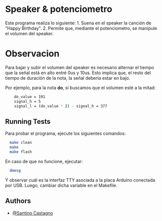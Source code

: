 # Speaker & potenciometro

Este programa realiza lo siguiente:
    1. Suena en el speaker la canción de "Happy Birthday".
    2. Permite que, mediante el potenciometro, se manipule el volumen del speaker.

# Observacion

Para bajar y subir el volumen del speaker es necesario alternar el tiempo que la señal está en alto entré 0us y 10us. Esto implica que, el resto del tiempo de duración de la nota, la señal debería estar en bajo.

Por ejemplo, para la nota **do**, si buscamos que el volumen esté a la mitad:
```sh
    do_value = 191
    signal_h = 5
    signal_l = (do_value * 2) - signal_h = 377
```

## Running Tests

Para probar el programa, ejecute los siguientes comandos:

```bash
  make clean
  make
  make flash
```

En caso de que no funcione, ejecutar:

```bash
  dmesg
```

Y observar cuál es la interfaz TTY asociada a la placa Arduino conectada por USB. Luego, cambiar dicha variable en el Makefile.



## Authors

- [@Santino Castagno](https://www.github.com/SantinoCastagno)
